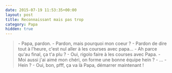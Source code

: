 ```yaml
---
date: 2015-07-19 11:53:35+00:00
layout: post
title: Reconnaissant mais pas trop
category: Papa
hidden: true
---
```


> \- Papa, pardon.
> \- Pardon, mais pourquoi mon coeur ?
> \- Pardon de dire tout à l'heure, c'est nul aller à les courses avec papa...
> \- Ah parce qu'au final, ça t'a plu ?
> \- Oui, rigolo faire à les courses avec Papa.
> \- Moi aussi j'ai aimé mon chéri, on forme une bonne équipe hein ?
> \- ...
> \- Hein ?
> \- Oui, bon, pfff, ça va là Papa, démarrer maintenant !

